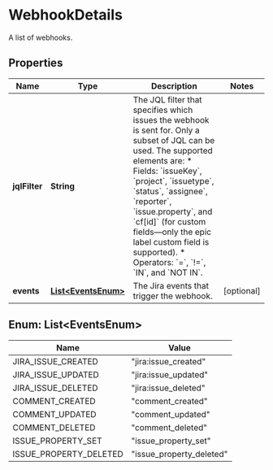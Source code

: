 

# WebhookDetails

A list of webhooks.
## Properties

Name | Type | Description | Notes
------------ | ------------- | ------------- | -------------
**jqlFilter** | **String** | The JQL filter that specifies which issues the webhook is sent for. Only a subset of JQL can be used. The supported elements are:   *  Fields: &#x60;issueKey&#x60;, &#x60;project&#x60;, &#x60;issuetype&#x60;, &#x60;status&#x60;, &#x60;assignee&#x60;, &#x60;reporter&#x60;, &#x60;issue.property&#x60;, and &#x60;cf[id]&#x60; (for custom fields—only the epic label custom field is supported).  *  Operators: &#x60;&#x3D;&#x60;, &#x60;!&#x3D;&#x60;, &#x60;IN&#x60;, and &#x60;NOT IN&#x60;. | 
**events** | [**List&lt;EventsEnum&gt;**](#List&lt;EventsEnum&gt;) | The Jira events that trigger the webhook. |  [optional]



## Enum: List&lt;EventsEnum&gt;

Name | Value
---- | -----
JIRA_ISSUE_CREATED | &quot;jira:issue_created&quot;
JIRA_ISSUE_UPDATED | &quot;jira:issue_updated&quot;
JIRA_ISSUE_DELETED | &quot;jira:issue_deleted&quot;
COMMENT_CREATED | &quot;comment_created&quot;
COMMENT_UPDATED | &quot;comment_updated&quot;
COMMENT_DELETED | &quot;comment_deleted&quot;
ISSUE_PROPERTY_SET | &quot;issue_property_set&quot;
ISSUE_PROPERTY_DELETED | &quot;issue_property_deleted&quot;



